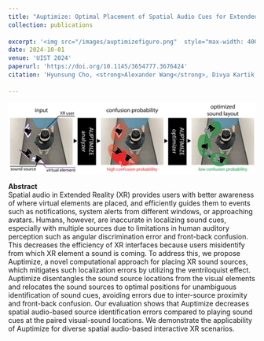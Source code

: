 ```yaml
---
title: "Auptimize: Optimal Placement of Spatial Audio Cues for Extended Reality"
collection: publications

excerpt: '<img src="/images/auptimizefigure.png"  style="max-width: 400px;"><br>'
date: 2024-10-01
venue: 'UIST 2024'
paperurl: 'https://doi.org/10.1145/3654777.3676424'
citation: 'Hyunsung Cho, <strong>Alexander Wang</strong>, Divya Kartik, Emily Liying Xie, Yukang Yan, David Lindlbauer. <a href="https://doi.org/10.1145/3654777.3676424">(PDF)</a>'

---
```

<img src="/images/auptimizefigure.png"><br>

__Abstract__    
Spatial audio in Extended Reality (XR) provides users with better
awareness of where virtual elements are placed, and efficiently
guides them to events such as notifications, system alerts from
different windows, or approaching avatars. Humans, however, are
inaccurate in localizing sound cues, especially with multiple sources
due to limitations in human auditory perception such as angular
discrimination error and front-back confusion. This decreases the
efficiency of XR interfaces because users misidentify from which XR
element a sound is coming. To address this, we propose Auptimize, a
novel computational approach for placing XR sound sources, which
mitigates such localization errors by utilizing the ventriloquist
effect. Auptimize disentangles the sound source locations from
the visual elements and relocates the sound sources to optimal
positions for unambiguous identification of sound cues, avoiding
errors due to inter-source proximity and front-back confusion. Our
evaluation shows that Auptimize decreases spatial audio-based source identification errors compared to playing sound cues at the
paired visual-sound locations. We demonstrate the applicability of
Auptimize for diverse spatial audio-based interactive XR scenarios.
